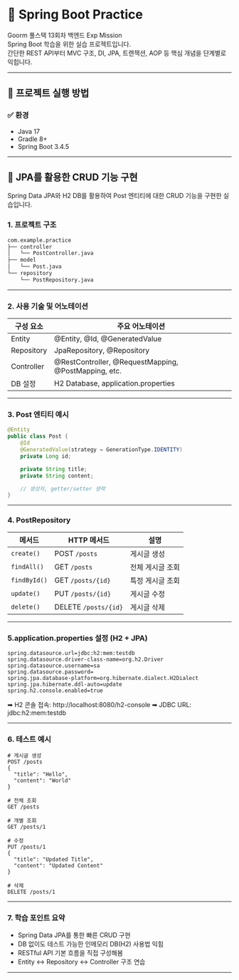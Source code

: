 # 🧪 Spring Boot Practice

Goorm 풀스택 13회차 백엔드 Exp Mission      
Spring Boot 학습을 위한 실습 프로젝트입니다.  
간단한 REST API부터 MVC 구조, DI, JPA, 트랜잭션, AOP 등 핵심 개념을 단계별로 익힙니다.

---

## 🚀 프로젝트 실행 방법

### ✅ 환경

- Java 17
- Gradle 8+
- Spring Boot 3.4.5


---

## 🧪 JPA를 활용한 CRUD 기능 구현

Spring Data JPA와 H2 DB를 활용하여 Post 엔티티에 대한 CRUD 기능을 구현한 실습입니다.

### 1. 프로젝트 구조

```markdown
com.example.practice
├── controller
│   └── PostController.java
├── model
│   └── Post.java
└── repository
    └── PostRepository.java 
```

---

### 2. 사용 기술 및 어노테이션

| 구성 요소         | 주요 어노테이션                          |
|--------------|-----------------------------------|
| Entity   | @Entity, @Id, @GeneratedValue  |
| Repository	      | JpaRepository, @Repository        |
| Controller   | @RestController, @RequestMapping, @PostMapping, etc. |
| DB 설정   | H2 Database, application.properties |

---

### 3. Post 엔티티 예시

```java
@Entity
public class Post {
    @Id
    @GeneratedValue(strategy = GenerationType.IDENTITY)
    private Long id;

    private String title;
    private String content;

    // 생성자, getter/setter 생략
}
```

---

### 4. PostRepository

| 메서드          | HTTP 메서드             | 설명        |
| ------------ | -------------------- | --------- |
| `create()`   | POST `/posts`        | 게시글 생성    |
| `findAll()`  | GET `/posts`         | 전체 게시글 조회 |
| `findById()` | GET `/posts/{id}`    | 특정 게시글 조회 |
| `update()`   | PUT `/posts/{id}`    | 게시글 수정    |
| `delete()`   | DELETE `/posts/{id}` | 게시글 삭제    |


---

### 5.application.properties 설정 (H2 + JPA)

```properties
spring.datasource.url=jdbc:h2:mem:testdb
spring.datasource.driver-class-name=org.h2.Driver
spring.datasource.username=sa
spring.datasource.password=
spring.jpa.database-platform=org.hibernate.dialect.H2Dialect
spring.jpa.hibernate.ddl-auto=update
spring.h2.console.enabled=true
```

➡ H2 콘솔 접속: http://localhost:8080/h2-console
➡ JDBC URL: jdbc:h2:mem:testdb

---

### 6. 테스트 예시
```http request
# 게시글 생성
POST /posts
{
  "title": "Hello",
  "content": "World"
}

# 전체 조회
GET /posts

# 개별 조회
GET /posts/1

# 수정
PUT /posts/1
{
  "title": "Updated Title",
  "content": "Updated Content"
}

# 삭제
DELETE /posts/1
```

---

### 7. 학습 포인트 요약

- Spring Data JPA를 통한 빠른 CRUD 구현 
- DB 없이도 테스트 가능한 인메모리 DB(H2) 사용법 익힘
- RESTful API 기본 흐름을 직접 구성해봄 
- Entity ↔ Repository ↔ Controller 구조 연습

---